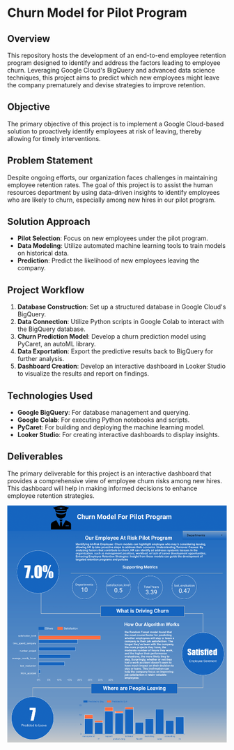 # Churn Model for Pilot Program

## Overview
This repository hosts the development of an end-to-end employee retention program designed to identify and address the factors leading to employee churn. Leveraging Google Cloud's BigQuery and advanced data science techniques, this project aims to predict which new employees might leave the company prematurely and devise strategies to improve retention.

## Objective
The primary objective of this project is to implement a Google Cloud-based solution to proactively identify employees at risk of leaving, thereby allowing for timely interventions.

## Problem Statement
Despite ongoing efforts, our organization faces challenges in maintaining employee retention rates. The goal of this project is to assist the human resources department by using data-driven insights to identify employees who are likely to churn, especially among new hires in our pilot program.

## Solution Approach
- **Pilot Selection**: Focus on new employees under the pilot program.
- **Data Modeling**: Utilize automated machine learning tools to train models on historical data.
- **Prediction**: Predict the likelihood of new employees leaving the company.

## Project Workflow
1. **Database Construction**: Set up a structured database in Google Cloud's BigQuery.
2. **Data Connection**: Utilize Python scripts in Google Colab to interact with the BigQuery database.
3. **Churn Prediction Model**: Develop a churn prediction model using PyCaret, an autoML library.
4. **Data Exportation**: Export the predictive results back to BigQuery for further analysis.
5. **Dashboard Creation**: Develop an interactive dashboard in Looker Studio to visualize the results and report on findings.

## Technologies Used
- **Google BigQuery**: For database management and querying.
- **Google Colab**: For executing Python notebooks and scripts.
- **PyCaret**: For building and deploying the machine learning model.
- **Looker Studio**: For creating interactive dashboards to display insights.

## Deliverables
The primary deliverable for this project is an interactive dashboard that provides a comprehensive view of employee churn risks among new hires. This dashboard will help in making informed decisions to enhance employee retention strategies.

![Employee Churn Dashboard](Churn_Model_for_Pilot_Program_Report-1.png)
